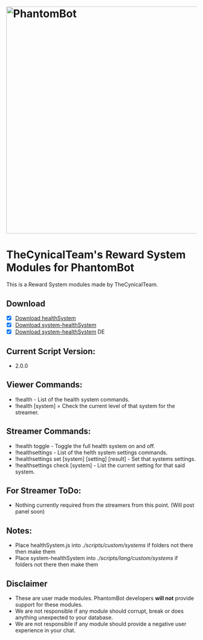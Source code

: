 # <img alt="PhantomBot" src="https://phantombot.tv/img/new-logo-dark-v2.png" width="600px"/>

# TheCynicalTeam's Reward System Modules for PhantomBot
This is a Reward System modules made by TheCynicalTeam.

## Download
- [x] [Download healthSystem](/custom/systems/healthSystem/healthSystem.js?raw=true "healthSystem")
- [x] [Download system-healthSystem](/lang/english/custom/systems/system-healthSystem.js?raw=true "system-healthSystem")
- [x] [Download system-healthSystem](/lang/german/custom/systems/system-healthSystem.js?raw=true "system-healthSystem") DE

## Current Script Version:
- 2.0.0

## Viewer Commands:
- !health - List of the health system commands.
- !health [system] = Check the current level of that system for the streamer.

## Streamer Commands:
- !health toggle - Toggle the full health system on and off.
- !healthsettings - List of the helth system settings commands.
- !healthsettings set [system] [setting] [result] - Set that systems settings.
- !healthsettings check [system] - List the current setting for that said system.

## For Streamer ToDo:
- Nothing currently required from the streamers from this point. (Will post panel soon)

## Notes:
- Place healthSystem.js into *./scripts/custom/systems* if folders not there then make them
- Place system-healthSystem into *./scripts/lang/custom/systems* if folders not there then make them

## Disclaimer
- These are user made modules. PhantomBot developers **will not** provide support for these modules.
- We are not responsible if any module should corrupt, break or does anything unexpected to your database.
- We are not responsible if any module should provide a negative user experience in your chat.
